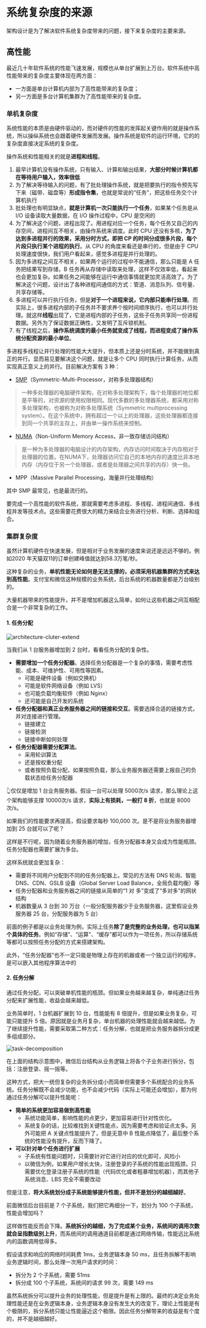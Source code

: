 # 系统复杂度的来源

架构设计是为了解决软件系统复杂度带来的问题，接下来复杂度的主要来源。

## 高性能

最近几十年软件系统的性能飞速发展，规模也从单台扩展到上万台。软件系统中高性能带来的复杂度主要体现在两方面：
- 一方面是单台计算机内部为了高性能带来的复杂度；
- 另一方面是多台计算机集群为了高性能带来的复杂度。

### 单机复杂度

系统性能的本质是由硬件驱动的，而对硬件的性能的发挥起关键作用的就是操作系统，所以操纵系统也会跟着硬件发展而发展。操作系统是软件的运行环境，它的的复杂度直接决定系统的复杂度。

操作系统和性能相关的就是**进程和线程**。

1. 最早计算机没有操作系统，只有输入、计算和输出结果，**大部分时候计算机都在等待用户输入，效率很低**
2. 为了解决等待输入的问题，有了批处理操作系统，就是把要执行的指令预先写下来（磁带、磁盘等）**形成指令集**，也就是常说的“任务”，把这些任务交个计算机执行
3. 批处理也有明显缺点，**就是计算机一次只能执行一个任务**，如果某个任务是从 I/O 设备读取大量数据，在 I/O 操作过程中，CPU 是空闲的
4. 为了解决这个问题，进程出现了。用进程对应一个任务，每个任务又自己的内存空间，进程间互不相关，由操作系统来调度。此时 CPU 还没有多核，**为了达到多进程并行的效果，采用分时方式，即把 CP 的时间分成很多片段，每个片段只执行某个进程的执行**。从 CPU 的角度来看还是串行的，但是由于 CPU 处理速度很快，我们用户看起来，感觉多进程是并行处理的。
5. 因为多进程之间互不相关，如果两个运行的过程中不能通信，那么只能是 A 任务把结果写到存储，B 任务再从存储中读取来处理，这样不仅效率低，看起来也会更加复杂。如果任务之间能够在运行中通信事情就更加灵活高效了。为了解决这个问题，设计出了各种进程间通信的方式：管道、消息队列、信号量、共享存储等。
6. 多进程可以并行执行任务，但是**对于一个进程来说，它内部只能串行处理**。而实际上，很多进程内部的子任务并不要求养个按时间顺序执行，也可以并行处理。就这样**线程**出现了，它是进程内部的子任务，这些子任务共享同一份进程数据。另外为了保证数据正确性，又发明了互斥锁机制。
7. 有了线程之后，**操作系统调度的最小任务就变成了线程，而进程变成了操作系统分配资源的最小单位**。

多进程多线程让并行处理的性能大大提升，但本质上还是分时系统，并不能做到真正的并行。显而易见要解决这个问题，就是让多个 CPU 同时执行计算任务，从而实现真正意义上的并行。目前解决方案有 3 种：
- [SMP](https://zh.wikipedia.org/wiki/%E5%AF%B9%E7%A7%B0%E5%A4%9A%E5%A4%84%E7%90%86)（Symmetric-Multi-Processor，对称多处理器结构）
> 一种多处理器的电脑硬件架构，在对称多处理架构下，每个处理器的地位都是平等的，对资源的使用权限相同。现代多数的多处理器系统，都采用对称多处理架构，也被称为对称多处理系统（Symmetric multiprocessing system）。在这个系统中，拥有超过一个以上的处理器，这些处理器都连接到同一个共享的主存上，并由单一操作系统来控制。
- [NUMA](https://zh.wikipedia.org/wiki/%E9%9D%9E%E5%9D%87%E5%8C%80%E8%AE%BF%E5%AD%98%E6%A8%A1%E5%9E%8B)（Non-Uniform Memory Access，非一致存储访问结构）
> 是一种为多处理器的电脑设计的内存架构，内存访问时间取决于内存相对于处理器的位置。在NUMA下，处理器访问它自己的本地内存的速度比非本地内存（内存位于另一个处理器，或者是处理器之间共享的内存）快一些。
- MPP（Massive Parallel Processing，海量并行处理结构）

其中 SMP 最常见，也是最流行的。

要完成一个高性能的软件系统，那就需要考虑多进程、多线程、进程间通信、多线程并发等技术点。这些需要花费很大的精力来结合业务进行分析、判断、选择和组合。

### 集群复杂度

虽然计算机硬件在快速发展，但是相对于业务发展的速度来说还是远远不够的。例如2020 年天猫双11的订单创建峰值就达到58.3万笔/秒。

这种复杂的业务，**单机性能无论如何是无法支撑的，必须采用机器集群的方式来达到高性能**。支付宝和微信这种规模的业务系统，后台系统的机器数量都是万台级别的。

大量机器带来的性能提升，并不是增加机器这么简单，如何让这些机器之间互相配合是一个非常复杂的工作。

#### 1. 任务分配

![architecture-cluter-extend](../../public/assets//architecture-cluter-extend.png)

当我们从 1 台服务器增加到 2 台时，看看任务分配的复杂性。

- **需要增加一个任务分配器**。选择任务分配器是一个复杂的事情，需要考虑性能、成本、可维护性、可用性等因素。
  - 可能是硬件设备（例如交换机）
  - 可能是软件网络设备（例如 LVS）
  - 也可能负载均衡软件（例如 Nginx）
  - 还可能是自己开发的系统
- **任务分配器和真正业务服务器之间的链接和交互**。需要选择合适的链接方式，并对连接进行管理。
  - 链接建立
  - 链接检测
  - 链接中断如何处理
- **任务分配器需要分配算法**。
  - 采用轮训算法
  - 还是按权重分配
  - 或者按照负载分配，如果按照负载，那么业务服务器还需要上报自己的负载状态给任务分配器

👆仅仅是增加 1 台业务服务器。假设一台可以处理 5000次/s 请求，那么理论上这个架构能够支撑 10000次/s 请求，**实际上有损耗，一般打 8 折**，也就是 8000次/s。

如果我们的性能要求再提高，假设要求每秒 100,000 次。是不是将业务服务器增加到 25 台就可以了呢？

这样是不行呢，因为随着业务服务器的增加，任务分配器本身又会成为性能瓶颈。任务分配器也需要扩展为多台。

这样系统就会更加复杂：

- 需要将不同用户分配到不同的任务分配器上。常见的方法有 DNS 轮询、智能 DNS、CDN、GSLB 设备（Global Server Load Balance，全局负载均衡）等
- 任务分配器和业务服务器之间的链接从简单的“1 对 多”变成了“多对多”的网状结构
- 机器数量从 3 台到 30 万台（一般分配服务器少于业务服务器，这里假设业务服务器 25 台，分配服务器为 5 台）

前面的例子都是以业务处理为例，实际上任务**除了是完整的业务处理，也可以指某个具体的任务**。例如“存储”、“运算”、“缓存”都可以作为一项任务，所以存储系统等都可以按照任务分配的方式来搭建架构。

此外，“任务分配器”也不一定只能是物理上存在的机器或者一个独立运行的程序，是可以嵌入其他程序算法中的

#### 2. 任务分解

通过任务分配，可以突破单机性能的瓶颈。但如果业务越来越复杂，单纯通过任务分配来扩展性能，收益会越来越低。

业务简单时，1 台机器扩展到 10 台，性能能有 8 倍提升，但是如果业务复杂，可能只能提升 5 倍。原因就是业务月复杂，单台机器的处理性能就会越来越低。为了继续提升性能，需要采取第二种方式：任务分解，也就是把业务服务器拆分成更多组成部分。

![task-decomposition](../../public/assets//architecture-cluter-task-decomposition.png)

在上面的结构示意图中，微信后台结构从业务逻辑上将各个子业务进行拆分，包括：注册登录、摇一摇等。

这种方式，把大一统但复杂的业务拆分成小而简单但需要多个系统配合的业务系统。任务分解既不会减少功能，也不会减少代码（实际上可能还会增加），那为何通过任务分解可以提升性能呢：

- **简单的系统更加容易做到高性能**
  - 系统功能简单，影响性能的点更少，更加容易进行针对性优化。
  - 系统复杂的话，比较难找到关键性能点，因为需要考虑和验证点太多。另外可能把 A 关键点性能提升了，但是无意中 B 性能点降低了，最后整个系统的性能没有提升，反而下降了。
- **可以针对单个任务进行扩展**
  - 子系统有性能问题时，只需要针对它进行对应的优化即可，风险小
  - 以微信为例，如果用户增长太快，注册登录的子系统的性能出现瓶颈，只需要优化登录注册子系统的性能（代码优化或者粗暴增加机器），而其他子系统消息、LBS 完全不需要改动

但是注意，**将大系统划分成子系统能够提升性能，但并不是划分的越细越好**。

前面微信后台目前是 7 个子系统，我们把它再细分一下，划分为 100 个子系统，性能会增加吗？

这样做性能反而会下降。**系统拆分的越细，为了完成某个业务，系统间的调用次数就会呈指数级别上升**，而系统间的调用通道目前都是通过网络传输，性能远比系统内的函数调用低得多。

假设请求和响应的网络时间耗费 1ms，业务逻辑本身 50 ms，且任务拆解不影响业务逻辑时间，那么处理一次用户请求的时间：
- 拆分为 2 个子系统，需要 51ms
- 拆分成 100 个子系统，系统间的请求 99 次，需要 149 ms

虽然系统拆分可以提升业务的处理性能，但是提升是有上限的。最终的决定业务处理性能还是在业务逻辑本身，业务逻辑本身没有发生大的改变下，理论上性能是有个极限的，拆分系统只能让性能逼近这个极限。因此任务分解带来的收益是有个度的，并不是越细越好。